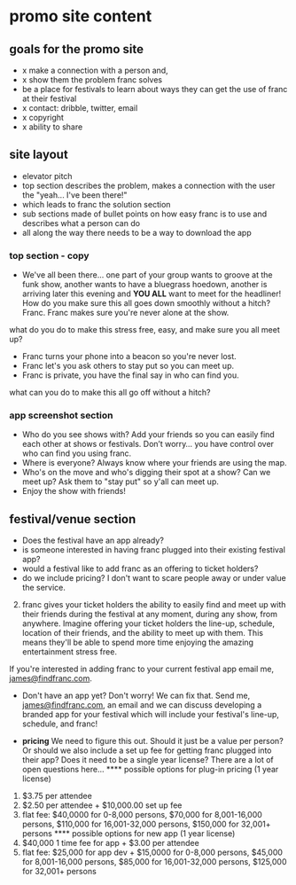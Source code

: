# promo site content

## goals for the promo site
- x make a connection with a person and,
- x show them the problem franc solves
- be a place for festivals to learn about ways they can get the use of franc at their festival
- x contact: dribble, twitter, email
- x copyright
- x ability to share

## site layout
- elevator pitch
- top section describes the problem, makes a connection with the user the "yeah... I've been there!"
- which leads to franc the solution section
- sub sections made of bullet points on how easy franc is to use and describes what a person can do
- all along the way there needs to be a way to download the app

### top section - copy
- We've all been there... one part of your group wants to groove at the funk show, another wants to have a bluegrass hoedown, another is arriving later this evening and **YOU ALL** want to meet for the headliner! How do you make sure this all goes down smoothly without a hitch? Franc. Franc makes sure you're never alone at the show.

what do you do to make this stress free, easy, and make sure you all meet up?

- Franc turns your phone into a beacon so you're never lost.
- Franc let's you ask others to stay put so you can meet up.
- Franc is private, you have the final say in who can find you.

what can you do to make this all go off without a hitch?

### app screenshot section
- Who do you see shows with? Add your friends so you can easily find each other at shows or festivals. Don’t worry… you have control over who can find you using franc.
- Where is everyone? Always know where your friends are using the map.
- Who's on the move and who's digging their spot at a show? Can we meet up? Ask them to "stay put" so y'all can meet up.
- Enjoy the show with friends!

## festival/venue section
- Does the festival have an app already?
- is someone interested in having franc plugged into their existing festival app?
- would a festival like to add franc as an offering to ticket holders?
- do we include pricing? I don't want to scare people away or under value the service.


2. franc gives your ticket holders the ability to easily find and meet up with their friends during the festival at any moment, during any show, from anywhere. Imagine offering your ticket holders the line-up, schedule, location of their friends, and the ability to meet up with them. This means they'll be able to spend more time enjoying the amazing entertainment stress free.

If you're interested in adding franc to your current festival app email me, james@findfranc.com.

- Don't have an app yet?
Don't worry! We can fix that. Send me, james@findfranc.com, an email and we can discuss developing a branded app for your festival which will include your festival's line-up, schedule, and franc!

- **pricing** We need to figure this out. Should it just be a value per person? Or should we also include a set up fee for getting franc plugged into their app? Does it need to be a single year license? There are a lot of open questions here...
**** possible options for plug-in pricing (1 year license)
1. $3.75 per attendee
2. $2.50 per attendee + $10,000.00 set up fee
3. flat fee: $40,0000 for 0-8,000 persons, $70,000 for 8,001-16,000 persons, $110,000 for 16,001-32,000 persons, $150,000 for 32,001+ persons
**** possible options for new app (1 year license)
1. $40,000 1 time fee for app + $3.00 per attendee
2. flat fee: $25,000 for app dev + $15,0000 for 0-8,000 persons, $45,000 for 8,001-16,000 persons, $85,000 for 16,001-32,000 persons, $125,000 for 32,001+ persons
